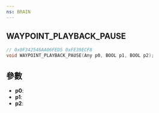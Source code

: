 ```yaml
---
ns: BRAIN
---
```

## WAYPOINT_PLAYBACK_PAUSE

```c
// 0x0F342546AA06FED5 0xFE39ECF8
void WAYPOINT_PLAYBACK_PAUSE(Any p0, BOOL p1, BOOL p2);
```


## 參數
* **p0**: 
* **p1**: 
* **p2**: 

